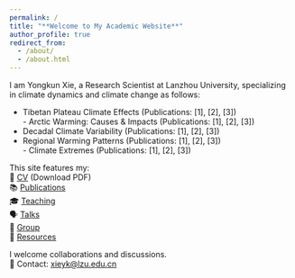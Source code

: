 ```yaml
---
permalink: /
title: "**Welcome to My Academic Website**"
author_profile: true
redirect_from: 
  - /about/
  - /about.html
---
```


I am ​​Yongkun Xie​​, a ​​Research Scientist​​ at ​​Lanzhou University​​, specializing in ​​climate dynamics and climate change​​ as follows:
- Tibetan Plateau Climate Effects (Publications: [1], [2], [3])  
​​- Arctic Warming: Causes & Impacts​​ (Publications: [1], [2], [3])  
- Decadal Climate Variability​​ (Publications: [1], [2], [3])  
- Regional Warming Patterns​​ (Publications: [1], [2], [3])  
​​- Climate Extremes​​ (Publications: [1], [2], [3])  


This site features my:  
📄 [CV](/assets/files/cv.pdf) (Download PDF)  
📚 [Publications](/publications/)  
🎓 [Teaching](/teaching/)  
🗣️ [Talks](/talks/)  
👥 [Group](/portfolio/)  
📂 [Resources](/year-archive/)  

I welcome collaborations and discussions.  
📧 Contact: xieyk@lzu.edu.cn



